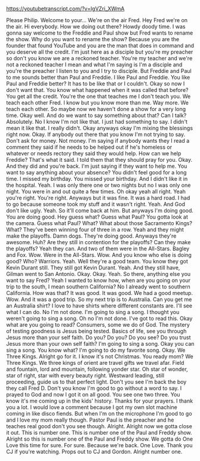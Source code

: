 https://youtubetranscript.com/?v=lgVZri_XWmA

 Please Philip. Welcome to your... We're on the air Fred. Hey Fred we're on the air. Hi everybody. How we doing out there? Howdy doody time. I was gonna say welcome to the Freddie and Paul show but Fred wants to rename the show. Why do you want to rename the show? Because you are the founder that found YouTube and you are the man that does in command and you deserve all the credit. I'm just here as a disciple but you're my preacher so don't you know we are a reckoned teacher. You're my teacher and we're not a reckoned teacher I mean and what I'm saying is I'm a disciple and you're the preacher I listen to you and I try to disciple. But Freddie and Paul to me sounds better than Paul and Freddie. I like Paul and Freddie. You like Paul and Freddie better? It has to be like that or I couldn't. Okay so now I don't want that. You know what happened when it was called that before? You get all the credit. You're the one that teaches me I don't teach you. We teach each other Fred. I know but you know more than me. Way more. We teach each other. So maybe now we haven't done a show for a very long time. Okay well. And do we want to say something about that? Can I talk? Absolutely. No I know I'm not like that. I just had something to say. I didn't mean it like that. I really didn't. Okay anyways okay I'm mixing the blessings right now. Okay. If anybody out there that you know I'm not trying to say. Don't ask for money. Not money. I'm saying if anybody wants they I read a comment they said if he needs to be helped out if he's homeless or whatever or needs rectory they said they would help. How can we help Freddie? That's what it said. I told them that they should pray for you. Okay. And they did and you're back. I'm just saying if they want to help me. You want to say anything about your absence? You didn't feel good for a long time. I missed my birthday. You missed your birthday. And I didn't like it in the hospital. Yeah. I was only there one or two nights but no I was only one night. You were in and out quite a few times. Oh okay yeah all right. Yeah you're right. You're right. Anyways but it was fine. It was a hard road. I had to go because someone took my stuff and it wasn't right. Yeah. And God don't like ugly. Yeah. So it'll come back at him. But anyways I'm doing good. You are doing good. Hey guess what? Guess what Paul? You gotta look at the camera. Guess what Paul? What? What about those Sacramento Kings? What? They've been winning four of three in a row. Yeah and they might make the playoffs. Damn dogs. They're doing good. Anyways they're awesome. Huh? Are they still in contention for the playoffs? Can they make the playoffs? Yeah they can. And two of them were in the All-Stars. Bagley and Fox. Wow. Were in the All-Stars. Wow. And you know who else is doing good? Who? Warriors. Yeah. Well they're a good team. You know they got Kevin Durant still. They still got Kevin Durant. Yeah. And they still have, Gilman went to San Antonio. Okay. Okay. Yeah. So there, anything else you want to say Fred? Yeah I wanted to know how, when are you going on your trip to the south, I mean southern California? No I already went to southern California. How was that? It was good. It was good. We had a good meetup. Wow. And it was a good trip. So my next trip is to Australia. Can you get me an Australia shirt? I love to have shirts where different constants are. I'll see what I can do. No I'm not done. I'm going to sing a song. I thought you weren't going to sing a song. Oh no I'm not done. I've got to read this. Okay what are you going to read? Consumers, some we do of God. The mystery of testing goodness is Jesus being tested. Basics of life, see you through Jesus more than your self faith. Do you? Do you? Do you see? Do you trust Jesus more than your own self faith? I'm going to sing a song. Okay you can sing a song. You know what? I'm going to do my favorite song. Okay. We Three Kings. Alright go for it. I know it's not Christmas. You ready mom? We Three Kings. We three kings of orient are travel gifts we travel afar. Field and fountain, lord and mountain, following yonder star. Oh star of wonder, star of right, star with every beauty right. Westward leading, still proceeding, guide us to that perfect light. Don't you see I'm back the boy they call Fred D. Don't you know I'm good to go without a word to say. I prayed to God and now I got it on all good. You see one two three. You know it's me coming up in the kids' history. Thanks for your prayers. I thank you a lot. I would love a comment because I got my own slot machine coming in like disco fiends. But when I'm on the microphone I'm good to go and I love my mom really though. Pastor Paul is the preacher and he teaches real good don't you see though. Alright. Alright now we gotta close it out. This is number one. This is number one of the Paul and Freddy show. Alright so this is number one of the Paul and Freddy show. We gotta do One Love this time for sure. For sure. Because we're back. One Love. Thank you CJ if you're watching. Props out to CJ and Gordon. Alright number one.